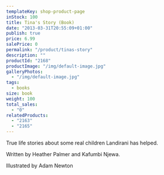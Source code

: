 ```yaml
---
templateKey: shop-product-page
inStock: 100
title: Tina's Story (Book)
date: "2013-03-31T20:55:09+01:00"
publish: true
price: 6.99
salePrice: 0
permalink: "/product/tinas-story"
description: ""
productId: "2168"
productImage: "/img/default-image.jpg"
galleryPhotos:
  - "/img/default-image.jpg"
tags:
  - books
size: book
weight: 100
total_sales:
  - "0"
relatedProducts:
  - "2163"
  - "2165"
---
```


True life stories about some real children Landirani has helped.

Written by Heather Palmer and Kafumbi Njewa.

Illustrated by Adam Newton
